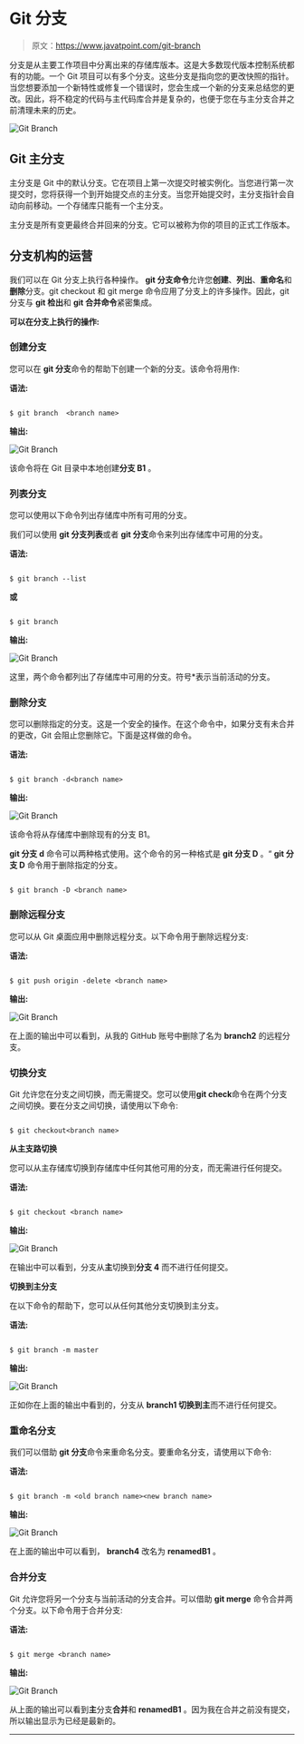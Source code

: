 # Git 分支

> 原文：<https://www.javatpoint.com/git-branch>

分支是从主要工作项目中分离出来的存储库版本。这是大多数现代版本控制系统都有的功能。一个 Git 项目可以有多个分支。这些分支是指向您的更改快照的指针。当您想要添加一个新特性或修复一个错误时，您会生成一个新的分支来总结您的更改。因此，将不稳定的代码与主代码库合并是复杂的，也便于您在与主分支合并之前清理未来的历史。

![Git Branch](img/25a572a4282a3218e5efcf81664f14c6.png)

## Git 主分支

主分支是 Git 中的默认分支。它在项目上第一次提交时被实例化。当您进行第一次提交时，您将获得一个到开始提交点的主分支。当您开始提交时，主分支指针会自动向前移动。一个存储库只能有一个主分支。

主分支是所有变更最终合并回来的分支。它可以被称为你的项目的正式工作版本。

## 分支机构的运营

我们可以在 Git 分支上执行各种操作。 **git 分支命令**允许您**创建**、**列出**、**重命名**和**删除**分支。git checkout 和 git merge 命令应用了分支上的许多操作。因此，git 分支与 **git 检出**和 **git 合并命令**紧密集成。

**可以在分支上执行的操作:**

### 创建分支

您可以在 **git 分支**命令的帮助下创建一个新的分支。该命令将用作:

**语法:**

```

$ git branch  <branch name>

```

**输出:**

![Git Branch](img/84b371652ac17a75ebb055857f2334ee.png)

该命令将在 Git 目录中本地创建**分支 B1** 。

### 列表分支

您可以使用以下命令列出存储库中所有可用的分支。

我们可以使用 **git 分支列表**或者 **git 分支**命令来列出存储库中可用的分支。

**语法:**

```

$ git branch --list

```

**或**

```

$ git branch

```

**输出:**

![Git Branch](img/431383e856ea36f8712543fd34257fd5.png)

这里，两个命令都列出了存储库中可用的分支。符号*表示当前活动的分支。

### 删除分支

您可以删除指定的分支。这是一个安全的操作。在这个命令中，如果分支有未合并的更改，Git 会阻止您删除它。下面是这样做的命令。

**语法:**

```

$ git branch -d<branch name>

```

**输出:**

![Git Branch](img/79dff29a3001153ce9716fecabc093e8.png)

该命令将从存储库中删除现有的分支 B1。

**git 分支 d** 命令可以两种格式使用。这个命令的另一种格式是 **git 分支 D** 。“ **git 分支 D** 命令用于删除指定的分支。

```

$ git branch -D <branch name>

```

### 删除远程分支

您可以从 Git 桌面应用中删除远程分支。以下命令用于删除远程分支:

**语法:**

```

$ git push origin -delete <branch name>

```

**输出:**

![Git Branch](img/ef674102039786961401ce80c5e8eacd.png)

在上面的输出中可以看到，从我的 GitHub 账号中删除了名为 **branch2** 的远程分支。

### 切换分支

Git 允许您在分支之间切换，而无需提交。您可以使用**git check**命令在两个分支之间切换。要在分支之间切换，请使用以下命令:

```

$ git checkout<branch name>

```

**从主支路切换**

您可以从主存储库切换到存储库中任何其他可用的分支，而无需进行任何提交。

**语法:**

```

$ git checkout <branch name>

```

**输出:**

![Git Branch](img/eaa7231a20a321bd8d30bf97f93885ed.png)

在输出中可以看到，分支从**主**切换到**分支 4** 而不进行任何提交。

**切换到主分支**

在以下命令的帮助下，您可以从任何其他分支切换到主分支。

**语法:**

```

$ git branch -m master

```

**输出:**

![Git Branch](img/0123fa7937ac79bee49a9896303c1990.png)

正如你在上面的输出中看到的，分支从 **branch1 切换到主**而不进行任何提交。

### 重命名分支

我们可以借助 **git 分支**命令来重命名分支。要重命名分支，请使用以下命令:

**语法:**

```

$ git branch -m <old branch name><new branch name>

```

**输出:**

![Git Branch](img/981b4a4f1012799f89528b0988623d3b.png)

在上面的输出中可以看到， **branch4** 改名为 **renamedB1** 。

### 合并分支

Git 允许您将另一个分支与当前活动的分支合并。可以借助 **git merge** 命令合并两个分支。以下命令用于合并分支:

**语法:**

```

$ git merge <branch name>

```

**输出:**

![Git Branch](img/6c4b112601c88a5b0ecce07f51828655.png)

从上面的输出可以看到**主**分支**合并**和 **renamedB1** 。因为我在合并之前没有提交，所以输出显示为已经是最新的。

* * *